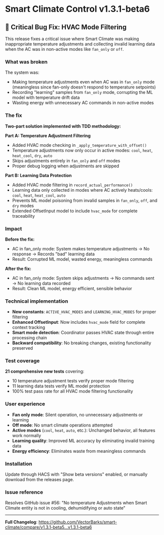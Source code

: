 # Smart Climate Control v1.3.1-beta6

## 🚨 Critical Bug Fix: HVAC Mode Filtering

This release fixes a critical issue where Smart Climate was making inappropriate temperature adjustments and collecting invalid learning data when the AC was in non-active modes like `fan_only` or `off`.

### What was broken
The system was:
- Making temperature adjustments even when AC was in `fan_only` mode (meaningless since fan-only doesn't respond to temperature setpoints)
- Recording "learning" samples from `fan_only` mode, corrupting the ML model with temperature drift data
- Wasting energy with unnecessary AC commands in non-active modes

### The fix
**Two-part solution implemented with TDD methodology:**

**Part A: Temperature Adjustment Filtering**
- Added HVAC mode checking in `_apply_temperature_with_offset()`
- Temperature adjustments now only occur in active modes: `cool`, `heat`, `heat_cool`, `dry`, `auto`
- Skips adjustments entirely in `fan_only` and `off` modes
- Proper debug logging when adjustments are skipped

**Part B: Learning Data Protection**  
- Added HVAC mode filtering in `record_actual_performance()`
- Learning data only collected in modes where AC actively heats/cools: `cool`, `heat`, `heat_cool`, `auto`
- Prevents ML model poisoning from invalid samples in `fan_only`, `off`, and `dry` modes
- Extended OffsetInput model to include `hvac_mode` for complete traceability

### Impact
**Before the fix:**
- AC in fan_only mode: System makes temperature adjustments → No response → Records "bad" learning data
- Result: Corrupted ML model, wasted energy, meaningless commands

**After the fix:**
- AC in fan_only mode: System skips adjustments → No commands sent → No learning data recorded
- Result: Clean ML model, energy efficient, sensible behavior

### Technical implementation
- **New constants**: `ACTIVE_HVAC_MODES` and `LEARNING_HVAC_MODES` for proper filtering
- **Enhanced OffsetInput**: Now includes `hvac_mode` field for complete context tracking
- **Smart mode detection**: Coordinator passes HVAC state through entire processing chain
- **Backward compatibility**: No breaking changes, existing functionality preserved

### Test coverage
**21 comprehensive new tests** covering:
- 10 temperature adjustment tests verify proper mode filtering
- 11 learning data tests verify ML model protection  
- 100% test pass rate for all HVAC mode filtering functionality

### User experience
- **Fan only mode**: Silent operation, no unnecessary adjustments or learning
- **Off mode**: No smart climate operations attempted
- **Active modes** (`cool`, `heat`, `auto`, etc.): Unchanged behavior, all features work normally
- **Learning quality**: Improved ML accuracy by eliminating invalid training data
- **Energy efficiency**: Eliminates waste from meaningless commands

### Installation
Update through HACS with "Show beta versions" enabled, or manually download from the releases page.

### Issue reference
Resolves GitHub issue #56: "No temperature Adjustments when Smart Climate entity is not in cooling, dehumidifying or auto state"

---
**Full Changelog**: https://github.com/VectorBarks/smart-climate/compare/v1.3.1-beta5...v1.3.1-beta6